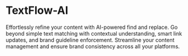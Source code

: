 # TextFlow-AI
Effortlessly refine your content with AI-powered find and replace. Go beyond simple text matching with contextual understanding, smart link updates, and brand guideline enforcement. Streamline your content management and ensure brand consistency across all your platforms.
